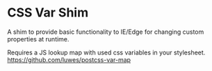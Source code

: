 # CSS Var Shim

A shim to provide basic functionality to IE/Edge for changing custom properties at runtime.

Requires a JS lookup map with used css variables in your stylesheet.  
https://github.com/luwes/postcss-var-map
